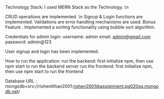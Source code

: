 Technology Stack: I used MERN Stack as the Technology. \n

CRUD operations are implemented. \n
Signup & Login functions are implemented.
Validations are error handling mechanisms are used.
Bonus Feature : Implemented a sorting functionality using bubble sort algorithm.

Credentials for admin login: 
  username: admin
  email: admin@gmail.com
  password: admin@123

User signup and login has been implemented.

How to run the application:
  run the backend: first initialize npm, then use npm start to run the backend server
  run the frontend: first initialize npm, then use npm start to run the frontend

Database URL : mongodb+srv://rishenlithan2001:rishen2001@assignment.pg020sq.mongodb.net/
  
